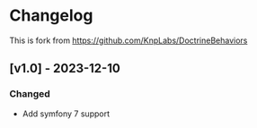 # Changelog

This is fork from https://github.com/KnpLabs/DoctrineBehaviors

<!-- changelog-linker -->

## [v1.0] - 2023-12-10

### Changed

- Add symfony 7 support
